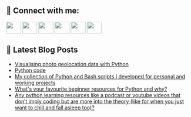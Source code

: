 ## 🔎 Connect with me:
[<img height="32" width="40" src="https://cdn.jsdelivr.net/npm/simple-icons@v5/icons/telegram.svg" />](https://t.me/bullbesh)
[<img height="32" width="40" src="https://cdn.jsdelivr.net/npm/simple-icons@v5/icons/vk.svg" />](https://vk.com/bullbesh)
[<img height="32" width="40" src="https://cdn.jsdelivr.net/npm/simple-icons@v5/icons/twitter.svg" />](https://twitter.com/bullbesh1)
[<img height="32" width="40" src="https://cdn.jsdelivr.net/npm/simple-icons@v5/icons/instagram.svg" />](https://www.instagram.com/bullbesh)
[<img height="32" width="40" src="https://cdn.jsdelivr.net/npm/simple-icons@v5/icons/reddit.svg" />](https://www.reddit.com/user/bullbesh)
[<img height="32" width="40" src="https://cdn.jsdelivr.net/npm/simple-icons@v5/icons/youtube.svg" />](https://www.youtube.com/channel/UCtfjRs6uzgq5mfm8S06WTcg)

## 📕 Latest Blog Posts
<!-- BLOG-POST-LIST:START -->
- [Visualising photo geolocation data with Python](https://www.reddit.com/r/Python/comments/uukpzn/visualising_photo_geolocation_data_with_python/)
- [Python code](https://www.reddit.com/r/Python/comments/uukk2z/python_code/)
- [My collection of Python and Bash scripts I developed for personal and working projects](https://www.reddit.com/r/Python/comments/uujwi6/my_collection_of_python_and_bash_scripts_i/)
- [What&#39;s your favourite beginner resources for Python and why?](https://www.reddit.com/r/Python/comments/uujp52/whats_your_favourite_beginner_resources_for/)
- [Any python learning resources like a podcast or youtube videos that don’t imply coding but are more into the theory &lpar;like for when you just want to chill and fall asleep too&rpar;?](https://www.reddit.com/r/Python/comments/uuiiw1/any_python_learning_resources_like_a_podcast_or/)
<!-- BLOG-POST-LIST:END -->
